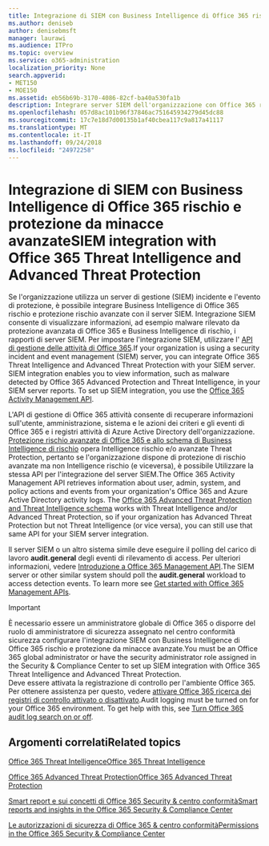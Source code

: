 ```yaml
---
title: Integrazione di SIEM con Business Intelligence di Office 365 rischio e protezione da minacce avanzate
ms.author: deniseb
author: denisebmsft
manager: laurawi
ms.audience: ITPro
ms.topic: overview
ms.service: o365-administration
localization_priority: None
search.appverid:
- MET150
- MOE150
ms.assetid: eb56b69b-3170-4086-82cf-ba40a530fa1b
description: Integrare server SIEM dell'organizzazione con Office 365 rischio Intelligence e avanzate di protezione Threat con l'API di Gestione attività di Office 365.
ms.openlocfilehash: 057d8ac101b96f37846ac751645934279d45dc88
ms.sourcegitcommit: 17c7e18d7d00135b1af40cbea117c9a817a41117
ms.translationtype: MT
ms.contentlocale: it-IT
ms.lasthandoff: 09/24/2018
ms.locfileid: "24972258"
---
```

# <a name="siem-integration-with-office-365-threat-intelligence-and-advanced-threat-protection"></a><span data-ttu-id="b9d21-103">Integrazione di SIEM con Business Intelligence di Office 365 rischio e protezione da minacce avanzate</span><span class="sxs-lookup"><span data-stu-id="b9d21-103">SIEM integration with Office 365 Threat Intelligence and Advanced Threat Protection</span></span>

<span data-ttu-id="b9d21-p101">Se l'organizzazione utilizza un server di gestione (SIEM) incidente e l'evento di protezione, è possibile integrare Business Intelligence di Office 365 rischio e protezione rischio avanzate con il server SIEM. Integrazione SIEM consente di visualizzare informazioni, ad esempio malware rilevato da protezione avanzata di Office 365 e Business Intelligence di rischio, i rapporti di server SIEM. Per impostare l'integrazione SIEM, utilizzare l' [API di gestione delle attività di Office 365](https://docs.microsoft.com/office/office-365-management-api/office-365-management-activity-api-reference).</span><span class="sxs-lookup"><span data-stu-id="b9d21-p101">If your organization is using a security incident and event management (SIEM) server, you can integrate Office 365 Threat Intelligence and Advanced Threat Protection with your SIEM server. SIEM integration enables you to view information, such as malware detected by Office 365 Advanced Protection and Threat Intelligence, in your SIEM server reports. To set up SIEM integration, you use the [Office 365 Activity Management API](https://docs.microsoft.com/office/office-365-management-api/office-365-management-activity-api-reference).</span></span> 

<span data-ttu-id="b9d21-p102">L'API di gestione di Office 365 attività consente di recuperare informazioni sull'utente, amministrazione, sistema e le azioni dei criteri e gli eventi di Office 365 e i registri attività di Azure Active Directory dell'organizzazione. [Protezione rischio avanzate di Office 365 e allo schema di Business Intelligence di rischio](https://docs.microsoft.com/office/office-365-management-api/office-365-management-activity-api-schema#office-365-advanced-threat-protection-and-threat-intelligence-schema) opera Intelligence rischio e/o avanzate Threat Protection, pertanto se l'organizzazione dispone di protezione di rischio avanzate ma non Intelligence rischio (e viceversa), è possibile Utilizzare la stessa API per l'integrazione del server SIEM.</span><span class="sxs-lookup"><span data-stu-id="b9d21-p102">The Office 365 Activity Management API retrieves information about user, admin, system, and policy actions and events from your organization's Office 365 and Azure Active Directory activity logs. The [Office 365 Advanced Threat Protection and Threat Intelligence schema](https://docs.microsoft.com/office/office-365-management-api/office-365-management-activity-api-schema#office-365-advanced-threat-protection-and-threat-intelligence-schema) works with Threat Intelligence and/or Advanced Threat Protection, so if your organization has Advanced Threat Protection but not Threat Intelligence (or vice versa), you can still use that same API for your SIEM server integration.</span></span> 

<span data-ttu-id="b9d21-p103">Il server SIEM o un altro sistema simile deve eseguire il polling del carico di lavoro **audit.general** degli eventi di rilevamento di access. Per ulteriori informazioni, vedere [Introduzione a Office 365 Management API](https://docs.microsoft.com/office/office-365-management-api/get-started-with-office-365-management-apis).</span><span class="sxs-lookup"><span data-stu-id="b9d21-p103">The SIEM server or other similar system should poll the **audit.general** workload to access detection events. To learn more see [Get started with Office 365 Management APIs](https://docs.microsoft.com/office/office-365-management-api/get-started-with-office-365-management-apis).</span></span> 

> [!IMPORTANT]
> <span data-ttu-id="b9d21-111">È necessario essere un amministratore globale di Office 365 o disporre del ruolo di amministratore di sicurezza assegnato nel centro conformità sicurezza configurare l'integrazione SIEM con Business Intelligence di Office 365 rischio e protezione da minacce avanzate.</span><span class="sxs-lookup"><span data-stu-id="b9d21-111">You must be an Office 365 global administrator or have the security administrator role assigned in the Security & Compliance Center to set up SIEM integration with Office 365 Threat Intelligence and Advanced Threat Protection.</span></span><br/><span data-ttu-id="b9d21-p104">Deve essere attivata la registrazione di controllo per l'ambiente Office 365. Per ottenere assistenza per questo, vedere [attivare Office 365 ricerca dei registri di controllo attivato o disattivato](turn-audit-log-search-on-or-off.md).</span><span class="sxs-lookup"><span data-stu-id="b9d21-p104">Audit logging must be turned on for your Office 365 environment. To get help with this, see [Turn Office 365 audit log search on or off](turn-audit-log-search-on-or-off.md).</span></span>

## <a name="related-topics"></a><span data-ttu-id="b9d21-114">Argomenti correlati</span><span class="sxs-lookup"><span data-stu-id="b9d21-114">Related topics</span></span>

[<span data-ttu-id="b9d21-115">Office 365 Threat Intelligence</span><span class="sxs-lookup"><span data-stu-id="b9d21-115">Office 365 Threat Intelligence</span></span>](office-365-ti.md)

[<span data-ttu-id="b9d21-116">Office 365 Advanced Threat Protection</span><span class="sxs-lookup"><span data-stu-id="b9d21-116">Office 365 Advanced Threat Protection</span></span>](office-365-atp.md)

[<span data-ttu-id="b9d21-117">Smart report e sui concetti di Office 365 Security &amp; centro conformità</span><span class="sxs-lookup"><span data-stu-id="b9d21-117">Smart reports and insights in the Office 365 Security &amp; Compliance Center</span></span>](reports-and-insights-in-security-and-compliance.md)
  
[<span data-ttu-id="b9d21-118">Le autorizzazioni di sicurezza di Office 365 &amp; centro conformità</span><span class="sxs-lookup"><span data-stu-id="b9d21-118">Permissions in the Office 365 Security &amp; Compliance Center</span></span>](permissions-in-the-security-and-compliance-center.md)
  

